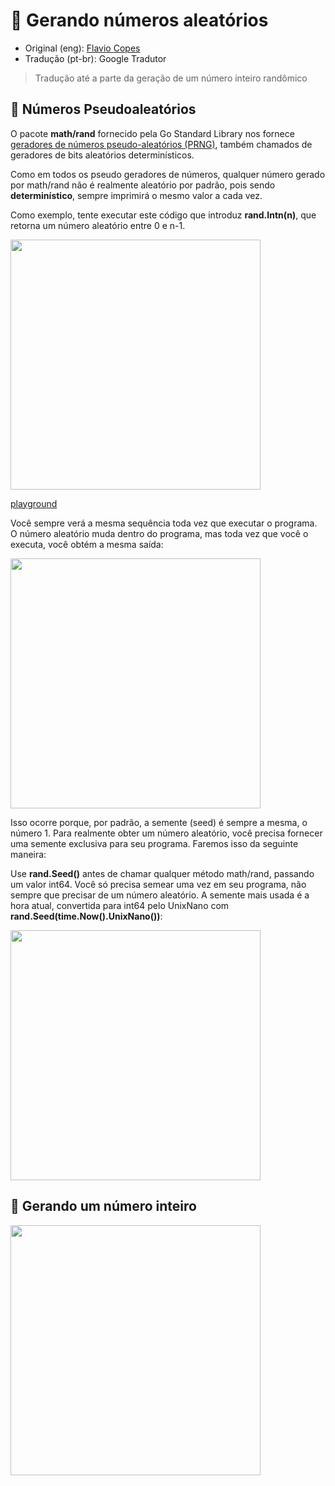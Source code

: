 #  📁 Gerando números aleatórios

- Original (eng): [Flavio Copes](https://flaviocopes.com/go-random/)
- Tradução (pt-br): Google Tradutor 

> Tradução até a parte da geração de um número inteiro randômico

## 🔢 Números Pseudoaleatórios 
O pacote **math/rand** fornecido pela Go Standard Library nos fornece [geradores de números pseudo-aleatórios (PRNG)](https://en.wikipedia.org/wiki/Pseudorandom_number_generator), também chamados de geradores de bits aleatórios determinísticos. 

Como em todos os pseudo geradores de números, qualquer número gerado por math/rand não é realmente aleatório por padrão, pois sendo **determinístico**, sempre imprimirá o mesmo valor a cada vez.

Como exemplo, tente executar este código que introduz **rand.Intn(n)**, que retorna um número aleatório entre 0 e n-1. 

<img src="https://user-images.githubusercontent.com/63109114/155031120-3cfd5246-62d3-4ecc-94e7-4d8ef685b6a2.png" align="center" width="400">

[playground](https://go.dev/play/p/-HsFj0sqWD)

Você sempre verá a mesma sequência toda vez que executar o programa. O número aleatório muda dentro do programa, mas toda vez que você o executa, você obtém a mesma saída:

<img src="https://user-images.githubusercontent.com/63109114/155031297-4586dca1-18ae-4562-9c4a-096f1729d110.png" align="center" width="400">

Isso ocorre porque, por padrão, a semente (seed) é sempre a mesma, o número 1. Para realmente obter um número aleatório, você precisa fornecer uma semente exclusiva para seu programa. Faremos isso da seguinte maneira:

Use **rand.Seed()** antes de chamar qualquer método math/rand, passando um valor int64. Você só precisa semear uma vez em seu programa, não sempre que precisar de um número aleatório. A semente mais usada é a hora atual, convertida para int64 pelo UnixNano com **rand.Seed(time.Now().UnixNano())**:

<img src="https://user-images.githubusercontent.com/63109114/155031412-29d62614-d799-4d43-a926-ba4853c49ed1.png" align="center" width="400">


## 🔁 Gerando um número inteiro 

<img src="https://user-images.githubusercontent.com/63109114/155031557-cace8220-68a2-48ca-b701-481a1d91bfed.png" align="center" width="400">

